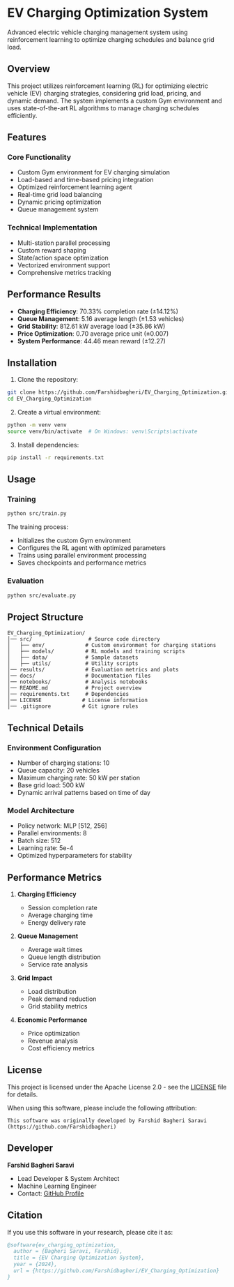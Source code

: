 # EV Charging Optimization System

Advanced electric vehicle charging management system using reinforcement learning to optimize charging schedules and balance grid load.

## Overview

This project utilizes reinforcement learning (RL) for optimizing electric vehicle (EV) charging strategies, considering grid load, pricing, and dynamic demand. The system implements a custom Gym environment and uses state-of-the-art RL algorithms to manage charging schedules efficiently.

## Features

### Core Functionality
- Custom Gym environment for EV charging simulation
- Load-based and time-based pricing integration
- Optimized reinforcement learning agent
- Real-time grid load balancing
- Dynamic pricing optimization
- Queue management system

### Technical Implementation
- Multi-station parallel processing
- Custom reward shaping
- State/action space optimization
- Vectorized environment support
- Comprehensive metrics tracking

## Performance Results

- **Charging Efficiency**: 70.33% completion rate (±14.12%)
- **Queue Management**: 5.16 average length (±1.53 vehicles)
- **Grid Stability**: 812.61 kW average load (±35.86 kW)
- **Price Optimization**: 0.70 average price unit (±0.007)
- **System Performance**: 44.46 mean reward (±12.27)

## Installation

1. Clone the repository:
```bash
git clone https://github.com/Farshidbagheri/EV_Charging_Optimization.git
cd EV_Charging_Optimization
```

2. Create a virtual environment:
```bash
python -m venv venv
source venv/bin/activate  # On Windows: venv\Scripts\activate
```

3. Install dependencies:
```bash
pip install -r requirements.txt
```

## Usage

### Training
```bash
python src/train.py
```

The training process:
- Initializes the custom Gym environment
- Configures the RL agent with optimized parameters
- Trains using parallel environment processing
- Saves checkpoints and performance metrics

### Evaluation
```bash
python src/evaluate.py
```

## Project Structure
```
EV_Charging_Optimization/
│── src/                  # Source code directory
│   ├── env/             # Custom environment for charging stations
│   ├── models/          # RL models and training scripts
│   ├── data/            # Sample datasets
│   ├── utils/           # Utility scripts
│── results/             # Evaluation metrics and plots
│── docs/                # Documentation files
│── notebooks/           # Analysis notebooks
│── README.md            # Project overview
│── requirements.txt     # Dependencies
│── LICENSE             # License information
│── .gitignore          # Git ignore rules
```

## Technical Details

### Environment Configuration
- Number of charging stations: 10
- Queue capacity: 20 vehicles
- Maximum charging rate: 50 kW per station
- Base grid load: 500 kW
- Dynamic arrival patterns based on time of day

### Model Architecture
- Policy network: MLP [512, 256]
- Parallel environments: 8
- Batch size: 512
- Learning rate: 5e-4
- Optimized hyperparameters for stability

## Performance Metrics

1. **Charging Efficiency**
   - Session completion rate
   - Average charging time
   - Energy delivery rate

2. **Queue Management**
   - Average wait times
   - Queue length distribution
   - Service rate analysis

3. **Grid Impact**
   - Load distribution
   - Peak demand reduction
   - Grid stability metrics

4. **Economic Performance**
   - Price optimization
   - Revenue analysis
   - Cost efficiency metrics

## License

This project is licensed under the Apache License 2.0 - see the [LICENSE](LICENSE) file for details.

When using this software, please include the following attribution:
```
This software was originally developed by Farshid Bagheri Saravi
(https://github.com/Farshidbagheri)
```

## Developer

**Farshid Bagheri Saravi**
- Lead Developer & System Architect
- Machine Learning Engineer
- Contact: [GitHub Profile](https://github.com/Farshidbagheri)

## Citation

If you use this software in your research, please cite it as:
```bibtex
@software{ev_charging_optimization,
  author = {Bagheri Saravi, Farshid},
  title = {EV Charging Optimization System},
  year = {2024},
  url = {https://github.com/Farshidbagheri/EV_Charging_Optimization}
}
```

